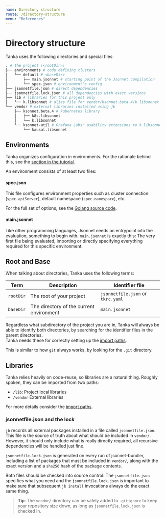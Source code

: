```yaml
---
name: Directory structure
route: /directory-structure
menu: "References"
---
```


# Directory structure

Tanka uses the following directories and special files:

```bash
. # the project (<rootDir>)
├── environments # code defining clusters
│   └── default # <baseDir>
│       ├── main.jsonnet # starting point of the Jsonnet compilation
│       └── spec.json # environment's config
├── jsonnetfile.json # direct dependencies
├── jsonnetfile.lock.json # all dependencies with exact versions
├── lib # libraries for this project only
│   └── k.libsonnet # alias file for vendor/ksonnet.beta.4/k.libsonnet
└── vendor # external libraries installed using jb
    ├── ksonnet.beta.4 # kubernetes library
    │   ├── k8s.libsonnet
    │   └── k.libsonnet
    └── ksonnet-util # Grafana Labs' usability extensions to k.libsonnet
        └── kausal.libsonnet
```

## Environments

Tanka organizes configuration in environments. For the rationale behind this,
see the [section in the tutorial](/tutorial/environments).

An environment consists of at least two files:

#### spec.json

This file configures environment properties such as cluster connection
(`spec.apiServer`), default namespace (`spec.namespace`), etc.

For the full set of options, see the [Golang source
code](https://github.com/grafana/tanka/blob/master/pkg/spec/v1alpha1/config.go).

#### main.jsonnet

Like other programming languages, Jsonnet needs an entrypoint into the
evaluation, something to begin with. `main.jsonnet` is exactly this: The very
first file being evaluated, importing or directly specifying everything required
for this specific environment.

## Root and Base

When talking about directories, Tanka uses the following terms:

| Term      | Description                              | Identifier file                   |
| --------- | ---------------------------------------- | --------------------------------- |
| `rootDir` | The root of your project                 | `jsonnetfile.json` or `tkrc.yaml` |
| `baseDir` | The directory of the current environment | `main.jsonnet`                    |

Regardless what subdirectory of the project you are in, Tanka will always be
able to identify both directories, by searching for the identifier files in the
parent directories.  
Tanka needs these for correctly setting up the [import paths](/libraries/import-paths).

This is similar to how `git` always works, by looking for the `.git` directory.

## Libraries

Tanka relies heavily on code-reuse, so libraries are a natural thing. Roughly
spoken, they can be imported from two paths:

- `/lib`: Project local libraries
- `/vendor` External libraries

For more details consider the [import paths](/libraries/import-paths).

### jsonnetfile.json and the lock

`jb` records all external packages installed in a file called
`jsonnetfile.json`. This file is the source of truth about what should be
included in `vendor/`. However, it should only include what is really directly
required, all recursive dependencies will be handled just fine.

`jsonnetfile.lock.json` is generated on every run of jsonnet-bundler, including
a list of packages that must be included in `vendor/`, along with the exact
version and a `sha256` hash of the package contents.

Both files should be checked into source control: The `jsonnetfile.json`
specifies what you need and the `jsonnetfile.lock.json` is important to make
sure that subsequent `jb install` invocations always do the exact same thing.

> **Tip**: The `vendor/` directory can be safely added to `.gitignore` to keep your
> repository size down, as long as `jsonnetfile.lock.json` is checked in.

